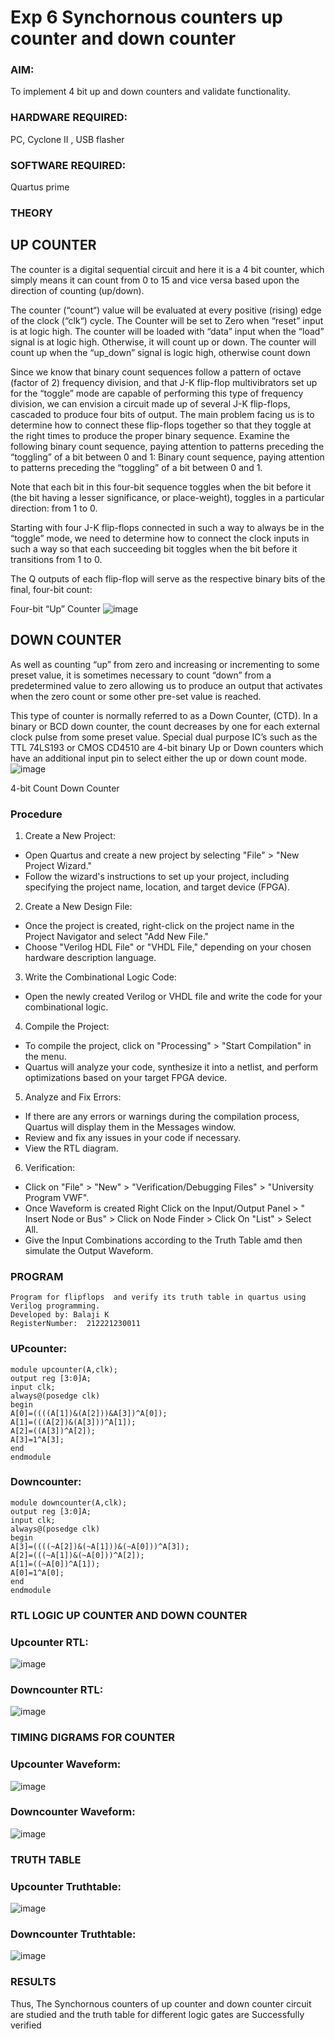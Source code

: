 # Exp 6 Synchornous counters up counter and down counter 
### AIM: 
To implement 4 bit up and down counters and validate  functionality.
### HARDWARE REQUIRED:  
PC, Cyclone II , USB flasher
### SOFTWARE REQUIRED:  
Quartus prime
### THEORY 

## UP COUNTER 
The counter is a digital sequential circuit and here it is a 4 bit counter, which simply means it can count from 0 to 15 and vice versa based upon the direction of counting (up/down). 

The counter (“count“) value will be evaluated at every positive (rising) edge of the clock (“clk“) cycle.
The Counter will be set to Zero when “reset” input is at logic high.
The counter will be loaded with “data” input when the “load” signal is at logic high. Otherwise, it will count up or down.
The counter will count up when the “up_down” signal is logic high, otherwise count down

Since we know that binary count sequences follow a pattern of octave (factor of 2) frequency division, and that J-K flip-flop multivibrators set up for the “toggle” mode are capable of performing this type of frequency division, we can envision a circuit made up of several J-K flip-flops, cascaded to produce four bits of output.
The main problem facing us is to determine how to connect these flip-flops together so that they toggle at the right times to produce the proper binary sequence.
Examine the following binary count sequence, paying attention to patterns preceding the “toggling” of a bit between 0 and 1:
Binary count sequence, paying attention to patterns preceding the “toggling” of a bit between 0 and 1.

Note that each bit in this four-bit sequence toggles when the bit before it (the bit having a lesser significance, or place-weight), toggles in a particular direction: from 1 to 0.



 
 

Starting with four J-K flip-flops connected in such a way to always be in the “toggle” mode, we need to determine how to connect the clock inputs in such a way so that each succeeding bit toggles when the bit before it transitions from 1 to 0.

The Q outputs of each flip-flop will serve as the respective binary bits of the final, four-bit count:

 
 

Four-bit “Up” Counter
![image](https://user-images.githubusercontent.com/36288975/169644758-b2f4339d-9532-40c5-af40-8f4f8c942e2c.png)



## DOWN COUNTER 

As well as counting “up” from zero and increasing or incrementing to some preset value, it is sometimes necessary to count “down” from a predetermined value to zero allowing us to produce an output that activates when the zero count or some other pre-set value is reached.

This type of counter is normally referred to as a Down Counter, (CTD). In a binary or BCD down counter, the count decreases by one for each external clock pulse from some preset value. Special dual purpose IC’s such as the TTL 74LS193 or CMOS CD4510 are 4-bit binary Up or Down counters which have an additional input pin to select either the up or down count mode.
![image](https://user-images.githubusercontent.com/36288975/169644844-1a14e123-7228-4ed8-81a9-eb937dff4ac8.png)


4-bit Count Down Counter
### Procedure
1. Create a New Project:

* Open Quartus and create a new project by selecting "File" > "New Project Wizard."
* Follow the wizard's instructions to set up your project, including specifying the project name, location, and target device (FPGA).
2. Create a New Design File:

* Once the project is created, right-click on the project name in the Project Navigator and select "Add New File."
* Choose "Verilog HDL File" or "VHDL File," depending on your chosen hardware description language.
3. Write the Combinational Logic Code:

* Open the newly created Verilog or VHDL file and write the code for your combinational logic.
4. Compile the Project:

* To compile the project, click on "Processing" > "Start Compilation" in the menu.
* Quartus will analyze your code, synthesize it into a netlist, and perform optimizations based on your target FPGA device.
5. Analyze and Fix Errors:

* If there are any errors or warnings during the compilation process, Quartus will display them in the Messages window.
* Review and fix any issues in your code if necessary.
* View the RTL diagram.
6. Verification:

* Click on "File" > "New" > "Verification/Debugging Files" > "University Program VWF".
* Once Waveform is created Right Click on the Input/Output Panel > " Insert Node or Bus" > Click on Node Finder > Click On "List" > Select All.
* Give the Input Combinations according to the Truth Table amd then simulate the Output Waveform.



### PROGRAM 
```
Program for flipflops  and verify its truth table in quartus using Verilog programming.
Developed by: Balaji K
RegisterNumber:  212221230011
```


### UPcounter:
```
module upcounter(A,clk);
output reg [3:0]A;
input clk;
always@(posedge clk)
begin
A[0]=((((A[1])&(A[2]))&A[3])^A[0]);
A[1]=(((A[2])&(A[3]))^A[1]);
A[2]=((A[3])^A[2]);
A[3]=1^A[3];
end
endmodule
```
### Downcounter:
```
module downcounter(A,clk);
output reg [3:0]A;
input clk;
always@(posedge clk)
begin
A[3]=((((~A[2])&(~A[1]))&(~A[0]))^A[3]);
A[2]=(((~A[1])&(~A[0]))^A[2]);
A[1]=((~A[0])^A[1]);
A[0]=1^A[0];
end
endmodule
```



### RTL LOGIC UP COUNTER AND DOWN COUNTER  



### Upcounter RTL:

![image](https://github.com/SOMEASVAR/Exp-7-Synchornous-counters-/assets/93434149/1f75391e-efbe-478c-8293-a3f2652a6ec2)

### Downcounter RTL:



![image](https://github.com/SOMEASVAR/Exp-7-Synchornous-counters-/assets/93434149/1a0e2889-1487-43cd-9722-3d4ae7cf0925)



### TIMING DIGRAMS FOR COUNTER  

### Upcounter Waveform:

![image](https://github.com/SOMEASVAR/Exp-7-Synchornous-counters-/assets/93434149/fbfa44d0-a53d-414a-b9d3-f4b849bedcfa)

### Downcounter Waveform:


![image](https://github.com/SOMEASVAR/Exp-7-Synchornous-counters-/assets/93434149/99a4cdf4-449b-4d5a-a78f-802e070b2f2a)


### TRUTH TABLE 
### Upcounter Truthtable:

![image](https://github.com/SOMEASVAR/Exp-7-Synchornous-counters-/assets/93434149/d0edca7f-bced-48af-a8ad-d7d40500ce53)

### Downcounter Truthtable:

![image](https://github.com/SOMEASVAR/Exp-7-Synchornous-counters-/assets/93434149/45f855bb-4143-4c27-a7a3-3a0c30bd0810)





### RESULTS 
Thus, The Synchornous counters of up counter and down counter circuit are studied and the truth table for different logic gates are Successfully verified
